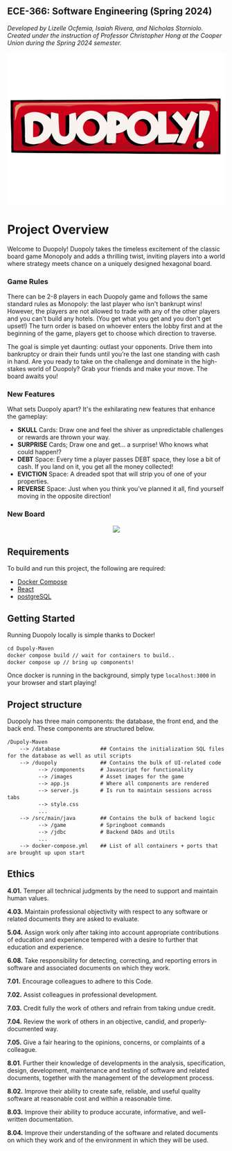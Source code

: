 ## ECE-366: Software Engineering (Spring 2024)
_Developed by Lizelle Ocfemia, Isaiah Rivera, and Nicholas Storniolo. \
Created under the instruction of Professor Christopher Hong at the Cooper Union during the Spring 2024 semester._

    

<p align="center">
  <img src="https://raw.githubusercontent.com/lizocf/ECE-366-Duopoly/dev/Dupoly-Maven/duopoly/src/images/DUOPOLY_logo_bg.png">
</p>


# Project Overview

Welcome to Duopoly!
Duopoly takes the timeless excitement of the classic board game Monopoly and adds a thrilling twist, inviting players into a world where strategy meets chance on a uniquely designed hexagonal board.

### Game Rules
There can be 2-8 players in each Duopoly game and follows the same standard rules as Monopoly: the last player who isn't bankrupt wins! However, the players are not allowed to trade with any of the other players and you can't build any hotels. (You get what you get and you don't get upset!) The turn order is based on whoever enters the lobby first and at the beginning of the game, players get to choose which direction to traverse.

The goal is simple yet daunting: outlast your opponents. Drive them into bankruptcy or drain their funds until you’re the last one standing with cash in hand.
Are you ready to take on the challenge and dominate in the high-stakes world of Duopoly? Grab your friends and make your move. The board awaits you!

### New Features
What sets Duopoly apart? It's the exhilarating new features that enhance the gameplay:

- **SKULL** Cards: Draw one and feel the shiver as unpredictable challenges or rewards are thrown your way.
- **SURPRISE** Cards; Draw one and get... a surprise! Who knows what could happen!?
- **DEBT** Space: Every time a player passes DEBT space, they lose a bit of cash. If you land on it, you get all the money collected!
- **EVICTION** Space: A dreaded spot that will strip you of one of your properties.
- **REVERSE** Space: Just when you think you’ve planned it all, find yourself moving in the opposite direction!


### New Board

<p align="center">
  <img src="https://raw.githubusercontent.com/lizocf/ECE-366-Duopoly/dev/Dupoly-Maven/duopoly/src/images/board_updated.png">
</p>

## Requirements
To build and run this project, the following are required:
* [Docker Compose](https://docs.docker.com/compose/install/linux/)
* [React](https://react.dev/)
* [postgreSQL](https://www.postgresql.org/)


## Getting Started

Running Duopoly locally is simple thanks to Docker!

    cd Dupoly-Maven
    docker compose build // wait for containers to build..
    docker compose up // bring up components!
    
Once docker is running in the background, simply type ``localhost:3000`` in your browser and start playing!

## Project structure

Duopoly has three main components: the database, the front end, and the back end. These components are structured below.

    /Dupoly-Maven                 
        --> /database             ## Contains the initialization SQL files for the database as well as util scripts
        --> /duopoly              ## Contains the bulk of UI-related code
              --> /components     # Javascript for functionality
              --> /images         # Asset images for the game
              --> app.js          # Where all components are rendered
              --> server.js       # Is run to maintain sessions across tabs
              --> style.css
              ...
        --> /src/main/java        ## Contains the bulk of backend logic
              --> /game           # Springboot commands
              --> /jdbc           # Backend DAOs and Utils
              ...
        --> docker-compose.yml    ## List of all containers + ports that are brought up upon start

## Ethics

**4.01.** Temper all technical judgments by the need to support and maintain human values.

**4.03.** Maintain professional objectivity with respect to any software or related documents they are asked to evaluate.

**5.04.** Assign work only after taking into account appropriate contributions of education and experience tempered with a desire to further that education and experience.

**6.08.** Take responsibility for detecting, correcting, and reporting errors in software and associated documents on which they work.

**7.01.** Encourage colleagues to adhere to this Code.

**7.02.** Assist colleagues in professional development.

**7.03.** Credit fully the work of others and refrain from taking undue credit.

**7.04.** Review the work of others in an objective, candid, and properly-documented way.

**7.05.** Give a fair hearing to the opinions, concerns, or complaints of a colleague.

**8.01**. Further their knowledge of developments in the analysis, specification, design, development, maintenance and testing of software and related documents, together with the management of the development process.

**8.02.** Improve their ability to create safe, reliable, and useful quality software at reasonable cost and within a reasonable time.

**8.03.** Improve their ability to produce accurate, informative, and well-written documentation.

**8.04.** Improve their understanding of the software and related documents on which they work and of the environment in which they will be used.
